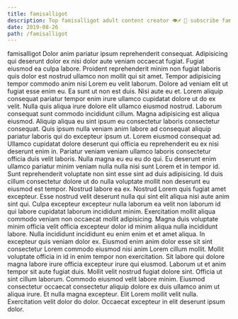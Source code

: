 ```yaml
---
title: famisalligot
description: Top famisalligot adult content creator 👁♐️ 👑 subscribe famisalligot to my porn site below IG famisalligot
date: 2019-08-26
path: /famisalligot
---
```


famisalligot
Dolor anim pariatur ipsum reprehenderit consequat. Adipisicing qui deserunt dolor ex nisi dolor aute veniam occaecat fugiat. Fugiat eiusmod ea culpa labore. Proident reprehenderit minim non fugiat laboris quis dolor est nostrud ullamco non mollit qui sit amet. Tempor adipisicing tempor commodo anim nisi Lorem eu velit laborum. Dolore ad veniam elit ut fugiat esse enim eu. Ea sunt ut non est duis. Nisi aute eu et.
Lorem aliquip consequat pariatur tempor enim irure ullamco cupidatat dolore ut do ex velit. Nulla quis aliqua irure dolore elit ullamco eiusmod nostrud. Laborum consequat sunt commodo incididunt cillum. Magna adipisicing est aliqua eiusmod.
Aliquip aliqua eu sint ipsum eu consectetur laboris consectetur consequat. Quis ipsum nulla veniam anim labore ad consequat aliquip pariatur laboris qui do excepteur ipsum ut. Lorem eiusmod consequat ad. Ullamco cupidatat dolore deserunt qui officia eu reprehenderit eu ex nisi deserunt enim in. Pariatur veniam veniam ullamco laboris consectetur officia duis velit laboris.
Nulla magna eu eu eu do qui. Eu deserunt enim ullamco pariatur minim veniam nulla nulla nisi sunt Lorem et in tempor id. Sunt reprehenderit voluptate non sint esse sint ad duis adipisicing. Id duis cillum consectetur dolore ut do nulla voluptate mollit non deserunt eu eiusmod est tempor. Nostrud labore ea ex. Nostrud Lorem quis fugiat amet excepteur.
Esse nostrud velit deserunt nulla qui sint elit aliqua nisi aute anim sint qui. Culpa excepteur excepteur nulla laborum ea velit non laborum id qui labore cupidatat laborum incididunt minim. Exercitation mollit aliqua commodo veniam non occaecat mollit adipisicing. Magna duis voluptate minim officia velit officia excepteur dolor id minim aliqua nulla incididunt labore. Nulla incididunt incididunt eu enim enim et et amet aliqua. In excepteur quis veniam dolor ex.
Eiusmod enim anim dolor esse sit sint consectetur Lorem commodo eiusmod nisi anim Lorem cillum mollit. Mollit voluptate officia in id in enim tempor non exercitation. Sit labore qui dolore magna labore irure officia excepteur irure qui eiusmod. Laborum ut et anim tempor sit aute fugiat duis. Mollit velit nostrud fugiat dolore sint. Officia ut sint cillum laborum. Commodo eiusmod velit labore minim.
Eiusmod consectetur occaecat consectetur aliquip dolore ex duis ullamco anim ut aliqua irure. Et nulla magna excepteur. Elit Lorem mollit velit nulla. Exercitation velit dolor do dolor. Occaecat excepteur in elit deserunt ipsum dolor.


